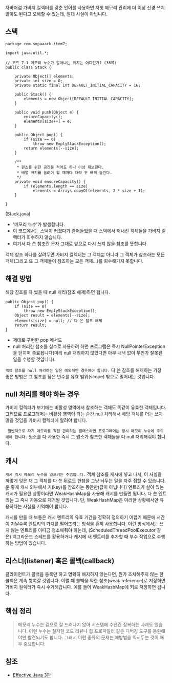 자바처럼 가비지 컬렉터를 갖춘 언어를 사용하면 자칫 메모리 관리에 더 이상 신경 쓰지 않아도 된다고 오해할 수 있는데, 절대 사실이 아닙니다.

## 스택
```
package com.smpaaark.item7;

import java.util.*;

// 코드 7-1 메모리 누수가 일어나는 위치는 어디인가? (36쪽)
public class Stack {

    private Object[] elements;
    private int size = 0;
    private static final int DEFAULT_INITIAL_CAPACITY = 16;

    public Stack() {
        elements = new Object[DEFAULT_INITIAL_CAPACITY];
    }

    public void push(Object e) {
        ensureCapacity();
        elements[size++] = e;
    }

    public Object pop() {
        if (size == 0)
            throw new EmptyStackException();
        return elements[--size];
    }

    /**
     * 원소를 위한 공간을 적어도 하나 이상 확보한다.
     * 배열 크기를 늘려야 할 때마다 대략 두 배씩 늘린다.
     */
    private void ensureCapacity() {
        if (elements.length == size)
            elements = Arrays.copyOf(elements, 2 * size + 1);
    }

}
```
(Stack.java)
* '메모리 누수'가 발생합니다.
* 이 코드에서는 스택이 커졌다가 줄어들었을 때 스택에서 꺼내진 객체들을 가비지 컬렉터가 회수하지 않습니다.
* 여기서 다 쓴 참조란 문자 그대로 앞으로 다시 쓰지 않을 참조를 뜻합니다.

객체 참조 하나를 살려두면 가비지 컬렉터는 그 객체뿐 아니라 그 객체가 참조하는 모든 객체(그리고 또 그 객체들이 참조하는 모든 객체...)를 회수해가지 못합니다.

## 해결 방법
해당 참조를 다 썼을 때 null 처리(참조 해제)하면 됩니다.   
```
public Object pop() {
    if (size == 0)
        throw new EmptyStackException();
    Object result = elements[--size];
    elements[size] = null; // 다 쓴 참조 해제
    return result;
}
```
* 제대로 구현한 pop 메서드
* null 처리한 참조를 실수로 사용하려 하면 프로그램은 즉시 NullPointerException을 던지며 종료됩니다(미리 null 처리하지 않았다면 아무 내색 없이 무언가 잘못된 일을 수행할 것입니다).

```객체 참조를 null 처리하는 일은 예외적인 경우여야 합니다.``` 다 쓴 참조를 해제하는 가장 좋은 방법은 그 참조를 담은 변수를 유효 범위(scope) 밖으로 밀어내는 것입니다.

## null 처리를 해야 하는 경우
가비지 컬렉터가 보기에는 비활성 영역에서 참조하는 객체도 똑같이 유효한 객체입니다. 그러므로 프로그래머는 비활성 영역이 되는 순간 null 처리해서 해당 객체를 더는 쓰지 않을 것임을 가비지 컬렉터에 알려야 합니다.

``` 일반적으로 자기 메모리를 직접 관리하는 클래스라면 프로그래머는 항시 메모리 누수에 주의해야 합니다.``` 원소를 다 사용한 즉시 그 원소가 참조한 객체들을 다 null 처리해줘야 합니다.

## 캐시
```캐시 역시 메모리 누수를 일으키는 주범입니다.``` 객체 참조를 캐시에 넣고 나서, 이 사실을 까맣게 잊은 채 그 객체를 다 쓴 뒤로도 한참을 그냥 놔두는 일을 자주 접할 수 있습니다. 운 좋게 캐시 외부에서 키(key)를 참조하는 동안만(값이 아닙니다) 엔트리가 살아 있는 캐시가 필요한 상황이라면 WeakHashMap을 사용해 캐시를 만들면 됩니다. 다 쓴 엔트리는 그 즉시 자동으로 제거될 것입니다. 단, WeakHashMap은 이러한 상황에서만 유용하다는 사실을 기억해야 합니다.

캐시를 만들 때 보통은 캐시 엔트리의 유효 기간을 정확히 정의하기 어렵기 때문에 시간이 지날수록 엔트리의 가치를 떨어뜨리는 방식을 흔히 사용합니다. 이런 방식에서는 쓰지 않는 엔트리를 이따금 청소해줘야 하는데, (ScheduledThreadPoolExecutor 같은) 백그라운드 스레드를 활용하거나 캐시에 새 엔트리를 추가할 때 부수 작업으로 수행하는 방법이 있습니다.

## 리스너(listener) 혹은 콜백(callback)
클라이언트가 콜백을 등록만  하고 명확히 해지하지 않는다면, 뭔가 조치해주지 않는 한 콜백은 계속 쌓여갈 것입니다. 이럴 때 콜백을 약한 참조(weak reference)로 저장하면 가비지 컬렉터가 즉시 수거해갑니다. 예를 들어 WeakHashMap에 키로 저장하면 됩니다.

## 핵심 정리
> 메모리 누수는 겉으로 잘 드러나지 않아 시스템에 수년간 잠복하는 사례도 있습니다. 이런 누수는 철저한 코드 리뷰나 힙 프로파일러 같은 디버깅 도구를 동원해야만 발견되기도 합니다. 그래서 이런 종류의 문제는 예방법을 익혀두는 것이 매우 중요합니다.

## 참조
* [Effective Java 3판](http://www.kyobobook.co.kr/product/detailViewKor.laf?mallGb=KOR&ejkGb=KOR&barcode=9788966262281)